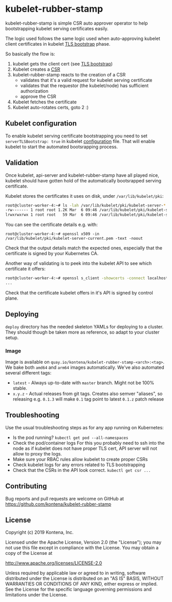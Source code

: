 # kubelet-rubber-stamp

kubelet-rubber-stamp is simple CSR auto approver operator to help bootstrapping kubelet serving certificates easily.

The logic used follows the same logic used when auto-approving kubelet client certificates in kubelet [TLS bootstrap](https://kubernetes.io/docs/reference/command-line-tools-reference/kubelet-tls-bootstrapping/#approval) phase.

So basically the flow is:
1. kubelet gets the client cert (see [TLS bootstrap](https://kubernetes.io/docs/reference/command-line-tools-reference/kubelet-tls-bootstrapping/#approval))
2. Kubelet creates a [CSR](https://kubernetes.io/docs/tasks/tls/managing-tls-in-a-cluster/#create-a-certificate-signing-request-object-to-send-to-the-kubernetes-api)
3. kubelet-rubber-stamp reacts to the creation of a CSR
    - validates that it's a valid request for kubelet serving certificate
    - validates that the requestor (the kubelet/node) has sufficient authorization
    - approve the CSR
4. Kubelet fetches the certificate
5. Kubelet auto-rotates certs, goto 2 :)

## Kubelet configuration

To enable kubelet serving certificate bootstrapping you need to set `serverTLSBootstrap: true` in kubelet [configuration](https://kubernetes.io/docs/tasks/administer-cluster/kubelet-config-file/) file. That will enable kubelet to start the automated bootsrapping process.

## Validation


Once kubelet, api-server and kubelet-rubber-stamp have all played nice, kubelet should have gotten hold of the automatically bootsrapped serving certificate.

Kubelet stores the certificates it uses on disk, under `/var/lib/kubelet/pki`:
```sh
root@cluster-worker-4:~# ls -lah /var/lib/kubelet/pki/kubelet-server-*
-rw------- 1 root root 1.2K Mar  6 09:46 /var/lib/kubelet/pki/kubelet-server-2019-03-06-09-46-48.pem
lrwxrwxrwx 1 root root   59 Mar  6 09:46 /var/lib/kubelet/pki/kubelet-server-current.pem -> /var/lib/kubelet/pki/kubelet-server-2019-03-06-09-46-48.pem
```

You can see the certificate details e.g. with:
```
root@cluster-worker-4:~# openssl x509 -in /var/lib/kubelet/pki/kubelet-server-current.pem -text -noout
```

Check that the output details match the expected ones, especially that the certificate is signed by your Kubernetes CA.

Another way of validating is to peek into the kubelet API to see which certificate it offers:
```sh
root@cluster-worker-4:~# openssl s_client -showcerts -connect localhost:10250 </dev/null
...
```

Check that the certificate kubelet offers in it's API is signed by control plane.

## Deploying

`deploy` directory has the needed skeleton YAMLs for deploying to a cluster. They should though be taken more as reference, so adapt to your cluster setup.

### Image

Image is available on `quay.io/kontena/kubelet-rubber-stamp-<arch>:<tag>`. We bake both `amd64` and `arm64` images automatically. We've also automated several different tags:
- `latest` - Always up-to-date with `master` branch. Might not be 100% stable.
- `x.y.z` - Actual releases from git tags. Creates also semver "aliases", so releasing e.g. `0.1.3` will make `0.1` tag point to latest `0.1.z` patch release

## Troubleshooting

Use the usual troubleshooting steps as for any app running on Kubernetes:
- Is the pod running? `kubectl get pod --all-namespaces`
- Check the pod/container logs
    For this you probably need to ssh into the node as if kubelet does not have proper TLS cert, API server will not allow to proxy the logs.
- Make sure your RBAC rules allow kubelet to create proper CSRs
- Check kubelet logs for any errors related to TLS bootstrapping
- Check that the CSRs in the API look correct. `kubectl get csr ...`

## Contributing

Bug reports and pull requests are welcome on GitHub at https://github.com/kontena/kubelet-rubber-stamp

## License

Copyright (c) 2019 Kontena, Inc.

Licensed under the Apache License, Version 2.0 (the "License"); you may not use this file except in compliance with the License. You may obtain a copy of the License at

http://www.apache.org/licenses/LICENSE-2.0

Unless required by applicable law or agreed to in writing, software distributed under the License is distributed on an "AS IS" BASIS, WITHOUT WARRANTIES OR CONDITIONS OF ANY KIND, either express or implied. See the License for the specific language governing permissions and limitations under the License.
